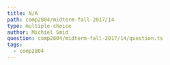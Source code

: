```yaml
---
title: N/A
path: comp2804/midterm-fall-2017/14
type: multiple-choice
author: Michiel Smid
question: comp2804/midterm-fall-2017/14/question.ts
tags:
  - comp2804
---
```

